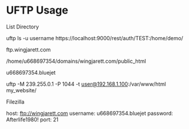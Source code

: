 # UFTP Usage

List Directory

uftp ls -u username https://localhost:9000/rest/auth/TEST:/home/demo/

ftp.wingjarett.com

/home/u668697354/domains/wingjarett.com/public_html

u668697354.bluejet

uftp -M 239.255.0.1 -P 1044 -t user@192.168.1.100:/var/www/html my_website/

Filezilla

host: ftp://wingjarett.com
username: u668697354.bluejet
password: Afterlife1980!
port: 21

